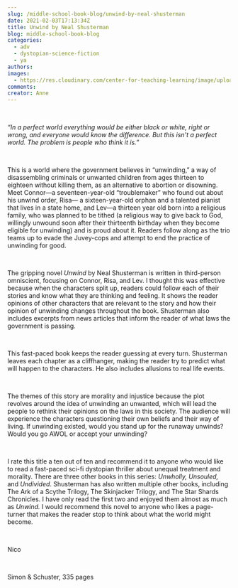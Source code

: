 ```yaml
---
slug: /middle-school-book-blog/unwind-by-neal-shusterman
date: 2021-02-03T17:13:34Z
title: Unwind by Neal Shusterman
blog: middle-school-book-blog
categories:
  - adv
  - dystopian-science-fiction
  - ya
authors:
images:
  - https://res.cloudinary.com/center-for-teaching-learning/image/upload/v1659658774/Unwind-Nico-1-683x1024.jpg.jpg
comments:
creator: Anne
---
```


<div class="wp-block-image"><figure class="alignleft size-large is-resized"/></div>
<!-- /wp:image --><br /><!-- wp:paragraph -->
<p><em>“In a perfect world everything would be either black or white, right or wrong, and everyone would know the difference. But this isn't a perfect world. The problem is people who think it is.”</em></p>
<!-- /wp:paragraph --><br /><!-- wp:paragraph -->
<p>This is a world where the government believes in “unwinding,” a way of disassembling criminals or unwanted children from ages thirteen to eighteen without killing them, as an alternative to abortion or disowning. Meet Connor—a seventeen-year-old “troublemaker” who found out about his unwind order, Risa— a sixteen-year-old orphan and a talented pianist that lives in a state home, and Lev—a thirteen year old born into a religious family, who was planned to be tithed (a religious way to give back to God, willingly unwound soon after their thirteenth birthday when they become eligible for unwinding) and is proud about it. Readers follow along as the trio teams up to evade the Juvey-cops and attempt to end the practice of unwinding for good. </p>
<!-- /wp:paragraph --><br /><!-- wp:paragraph -->
<p>The gripping novel <em>Unwind </em>by Neal Shusterman is written in third-person omniscient, focusing on Connor, Risa, and Lev. I thought this was effective because when the characters split up, readers could follow each of their stories and know what they are thinking and feeling. It shows the reader opinions of other characters that are relevant to the story and how their opinion of unwinding changes throughout the book. Shusterman also includes excerpts from news articles that inform the reader of what laws the government is passing. </p>
<!-- /wp:paragraph --><br /><!-- wp:paragraph -->
<p>This fast-paced book keeps the reader guessing at every turn. Shusterman leaves each chapter as a cliffhanger, making the reader try to predict what will happen to the characters. He also includes allusions to real life events.</p>
<!-- /wp:paragraph --><br /><!-- wp:paragraph -->
<p>The themes of this story are morality and injustice because the plot revolves around the idea of unwinding an unwanted, which will lead the people to rethink their opinions on the laws in this society. The audience will experience the characters questioning their own beliefs and their way of living. If unwinding existed, would you stand up for the runaway unwinds? Would you go AWOL or accept your unwinding?</p>
<!-- /wp:paragraph --><br /><!-- wp:paragraph -->
<p>I rate this title a ten out of ten and recommend it to anyone who would like to read a fast-paced sci-fi dystopian thriller about unequal treatment and morality. There are three other books in this series: <em>Unwholly, Unsouled, </em>and<em> Undivided</em>. Shusterman has also written multiple other books, including The Ark of a Scythe Trilogy, The Skinjacker Trilogy, and The Star Shards Chronicles. I have only read the first two and enjoyed them almost as much as <em>Unwind. </em>I would recommend this novel to anyone who likes a page-turner that makes the reader stop to think about what the world might become.</p>
<!-- /wp:paragraph --><br /><!-- wp:paragraph -->
<p>Nico</p>
<!-- /wp:paragraph --><br /><!-- wp:paragraph -->
<p>Simon &amp; Schuster, 335 pages</p>
<!-- /wp:paragraph -->
